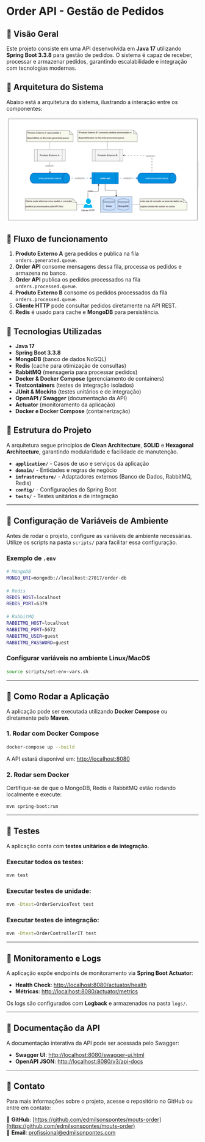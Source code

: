 # Order API - Gestão de Pedidos

## 📌 Visão Geral
Este projeto consiste em uma API desenvolvida em **Java 17** utilizando **Spring Boot 3.3.8** para gestão de pedidos. O sistema é capaz de receber, processar e armazenar pedidos, garantindo escalabilidade e integração com tecnologias modernas.

## 📌 Arquitetura do Sistema

Abaixo está a arquitetura do sistema, ilustrando a interação entre os componentes:

![Arquitetura](https://github.com/edmilsonspontes/mouts-order/raw/master/docs/mouts-order-arquitetura-v1.png)

## 📌 Fluxo de funcionamento
1. **Produto Externo A** gera pedidos e publica na fila `orders.generated.queue`.
2. **Order API** consome mensagens dessa fila, processa os pedidos e armazena no banco.
3. **Order API** publica os pedidos processados na fila `orders.processed.queue`.
4. **Produto Externo B** consome os pedidos processados da fila `orders.processed.queue`.
5. **Cliente HTTP** pode consultar pedidos diretamente na API REST.
6. **Redis** é usado para cache e **MongoDB** para persistência.

## 📌 Tecnologias Utilizadas
- **Java 17**
- **Spring Boot 3.3.8**
- **MongoDB** (banco de dados NoSQL)
- **Redis** (cache para otimização de consultas)
- **RabbitMQ** (mensageria para processar pedidos)
- **Docker & Docker Compose** (gerenciamento de containers)
- **Testcontainers** (testes de integração isolados)
- **JUnit & Mockito** (testes unitários e de integração)
- **OpenAPI / Swagger** (documentação da API)
- **Actuator** (monitoramento da aplicação)
- **Docker e Docker Compose** (containerização)

## 📌 Estrutura do Projeto
A arquitetura segue princípios de **Clean Architecture**, **SOLID** e **Hexagonal Architecture**, garantindo modularidade e facilidade de manutenção.

- **`application/`** - Casos de uso e serviços da aplicação
- **`domain/`** - Entidades e regras de negócio
- **`infrastructure/`** - Adaptadores externos (Banco de Dados, RabbitMQ, Redis)
- **`config/`** - Configurações do Spring Boot
- **`tests/`** - Testes unitários e de integração

---

## 📌 Configuração de Variáveis de Ambiente
Antes de rodar o projeto, configure as variáveis de ambiente necessárias. Utilize os scripts na pasta `scripts/` para facilitar essa configuração.

### Exemplo de `.env`
```sh
# MongoDB
MONGO_URI=mongodb://localhost:27017/order-db

# Redis
REDIS_HOST=localhost
REDIS_PORT=6379

# RabbitMQ
RABBITMQ_HOST=localhost
RABBITMQ_PORT=5672
RABBITMQ_USER=guest
RABBITMQ_PASSWORD=guest
```

### Configurar variáveis no ambiente Linux/MacOS
```sh
source scripts/set-env-vars.sh
```

---

## 📌 Como Rodar a Aplicação
A aplicação pode ser executada utilizando **Docker Compose** ou diretamente pelo **Maven**.

### 1. Rodar com Docker Compose
```sh
docker-compose up --build
```
A API estará disponível em: [http://localhost:8080](http://localhost:8080)

### 2. Rodar sem Docker
Certifique-se de que o MongoDB, Redis e RabbitMQ estão rodando localmente e execute:
```sh
mvn spring-boot:run
```

---

## 📌 Testes
A aplicação conta com **testes unitários e de integração**.

### Executar todos os testes:
```sh
mvn test
```

### Executar testes de unidade:
```sh
mvn -Dtest=OrderServiceTest test
```

### Executar testes de integração:
```sh
mvn -Dtest=OrderControllerIT test
```

---

## 📌 Monitoramento e Logs
A aplicação expõe endpoints de monitoramento via **Spring Boot Actuator**:

- **Health Check**: [http://localhost:8080/actuator/health](http://localhost:8080/actuator/health)
- **Métricas**: [http://localhost:8080/actuator/metrics](http://localhost:8080/actuator/metrics)

Os logs são configurados com **Logback** e armazenados na pasta `logs/`.

---

## 📌 Documentação da API
A documentação interativa da API pode ser acessada pelo Swagger:

- **Swagger UI**: [http://localhost:8080/swagger-ui.html](http://localhost:8080/swagger-ui.html)
- **OpenAPI JSON**: [http://localhost:8080/v3/api-docs](http://localhost:8080/v3/api-docs)

---

## 📌 Contato
Para mais informações sobre o projeto, acesse o repositório no GitHub ou entre em contato:

🔗 **GitHub**: [https://github.com/edmilsonspontes/mouts-order](https://github.com/edmilsonspontes/mouts-order)  
📧 **Email**: [profissional@edmilsonpontes.com](mailto:profissional@edmilsonpontes.com)



